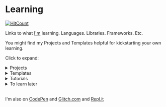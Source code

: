 # Learning

[![HitCount](http://hits.dwyl.com/hchiam/learning.svg)](http://hits.dwyl.com/hchiam/learning)

Links to what [I'm](https://hchiam.github.io) learning. Languages. Libraries. Frameworks. Etc.

You might find my Projects and Templates helpful for kickstarting your own learning.

Click to expand:

<details>
<summary>Projects</summary>

## Things that I've built or maintain

1. [Google Voice Assistant](https://github.com/hchiam/learning-google-assistant) and my Google Assistant apps: [Code Tutor](https://github.com/hchiam/code-tutor) and [Mental Temperature Converter](https://github.com/hchiam/mental-temperature-converter)
1. [Electron-powered desktop app `anonymous-input`](https://github.com/hchiam/anonymous-input) for personal teaching/educational use. Uses Electron.js, Travis CI, mocha, spectron, npm, yarn, ...
1. Chrome extensions like [a linter](https://github.com/hchiam/in-browser-style-linter), [quick menu search](https://github.com/hchiam/quick-menu-search), [quick selection search](https://github.com/hchiam/select-hover-search), and [experimental test automator](https://github.com/hchiam/in-browser-test-automator).
1. An experimental [Firefox extension](https://github.com/hchiam/urlvoid-firefox-extension)
1. [_2DNote](https://github.com/hchiam/_2DNote) to make visuals with 2D coordinates more accessible to people who are blind.
1. Voice User Interface named [LUI](https://github.com/hchiam/language-user-interface)
1. [Experimental programming language](https://github.com/hchiam/please) to make it easier to write code with speech recognition
1. [CodePen.io Frontend demos](https://codepen.io/hchiam/)
1. [Machine Learning](https://github.com/hchiam/machineLearning), including a [genetic algorithm](https://github.com/hchiam/cogLang-geneticAlgo) to generate a [conlang](https://github.com/hchiam/cognateLanguage)
1. [Atom plugin](https://github.com/hchiam/sourcefetch-tutorial) tutorial and a [server](https://github.com/hchiam/sourcefetch-server) based on it to seek code snippets for you
1. API examples:
      * https://github.com/hchiam/sourcefetch-server#sourcefetch-server
      * https://github.com/hchiam/timestamp-microservice-hchiam
1. [Glitch.com Backend/server demos](https://glitch.com/@hchiam) like [this Node.js server](https://github.com/hchiam/bible-verse-listener) and [this URL shortener microservice](https://minilink.glitch.me/)
1. Example HTML5 web apps/games (_NOTE: old_): [https://github.com/hchiam/embeddedWebApps](https://github.com/hchiam/embeddedWebApps)

</details>

<details>
<summary>Templates</summary>

## Repos and snippets to get started faster

1. Example [Yeoman generator](https://github.com/hchiam/generator-hchiam-learning) [`generator-hchiam-learning`](https://www.npmjs.com/package/generator-hchiam-learning?activeTab=readme) which creates another of my [learning repo](https://GitHub.com/hchiam/learning-something)s.
1. [Chrome Extension](https://github.com/hchiam/chrome-extension-template) or [Firefox extension](https://github.com/hchiam/learning-firefox-extension)
1. [ESLint with Google JS Style Guide Rules](https://github.com/hchiam/learning-eslint-google)
1. Google Assistant App templates: [Code Tutor](https://github.com/hchiam/code-tutor) or [Mental Temperature Converter](https://github.com/hchiam/mental-temperature-converter)
1. [Lighthouse CI](https://github.com/hchiam/learning-lighthouse-ci)
1. [Google Apps Script](https://github.com/hchiam/learning-google-apps-script)s for things like Google Docs
1. [surge](https://github.com/hchiam/learning-surge)
1. [Parcel.js](https://github.com/hchiam/learning-parcel) web app bundler
1. [Bash Scripts](https://github.com/hchiam/learning-bash-scripts)
1. [Electron](https://github.com/hchiam/learning-electron) for building desktop apps using web technologies (JS/HTML/CSS)
1. [JavaScript](https://github.com/hchiam/learning-js) practice
1. [Python](https://github.com/hchiam/learning-python) practice
1. [Travis CI](https://github.com/hchiam/travistest)
     1. [Travis CI setup for Selenium IDE](https://github.com/hchiam/selenium-travis)
     1. [Travis CI setup example for desktop app (Electron.js) test with mocha](https://github.com/hchiam/anonymous-input)
1. [Cypress](https://github.com/hchiam/learning-cypress)
1. [Jest](https://github.com/hchiam/learning-jest)
1. [Protractor](https://github.com/hchiam/learning-protractor)
1. [Tape](https://github.com/hchiam/learning-tape)
1. [Web Components](https://github.com/hchiam/learning-web-components)
1. [Vue](https://github.com/hchiam/learning-vue)
     1. [vue-test-utils](https://github.com/hchiam/vue-test-utils-getting-started) with [Jest](https://github.com/hchiam/vue-test-utils-jest-example) and with [Tape](https://github.com/hchiam/tape-vue-example)
     1. [vue-resource](https://codepen.io/hchiam/pen/ZrXgYo)
     1. [Vuetify](https://codepen.io/hchiam/pen/yvPLpb) templates
1. [AngularJS](https://github.com/hchiam/learning-angularjs) (not the modern Angular)
1. [Keras](https://github.com/hchiam/learning-keras)
1. [Phaser](https://github.com/hchiam/phaserGame)
1. [Jasonette](https://github.com/hchiam/jasonetteApps)
1. [Java](https://github.com/hchiam/learning-java) practice
1. [jQuery](https://github.com/hchiam/learning-jquery)
1. [Flask](https://github.com/hchiam/learning-flask)

</details>

<details>
<summary>Tutorials</summary>

## Things I tried to learn by closely following tutorial instructions

1. [React](https://github.com/hchiam/learning-reactjs) and [Redux](https://github.com/hchiam/learning-redux)
     1. Small example of adding data to Redux state container: https://github.com/hchiam/react-jexcel-redux
     1. Bigger example with Redux and more: https://github.com/hchiam/chat-app-fcc-react-redux
     1. [React Native](https://github.com/hchiam/learning-react-native)
     1. Minimal [React Frontend + Express Backend](https://github.com/hchiam/learning-react-fe-and-be) test
1. [Web Dev Bootcamp](https://github.com/hchiam/web-dev-bootcamp)
1. [Web Accessibility (a11y)](https://github.com/hchiam/web-accessibility-course-notes/blob/master/README.md) (from [Google's Udacity course](https://www.udacity.com/course/web-accessibility--ud891)) and [`axe-cli`](https://github.com/hchiam/learning-axe-cli#learning-axe-cli)
1. [Figma](https://github.com/hchiam/learning-figma) for interactive design prototypes and components (also has an Electron-powered desktop app), and [Bravo](https://github.com/hchiam/learning-bravo-studio) to turn them into native apps(!).
1. [service workers](https://github.com/hchiam/learning-service-workers)
1. [yarn](https://github.com/hchiam/learning-yarn)
1. [lazy load](https://github.com/hchiam/learning-lazy-load)
1. [web video, image manipulation, and connecting video to CSS animations](https://github.com/hchiam/learning-web-video-and-image)
1. [ally.js](https://github.com/hchiam/learning-allyjs#learning-allyjs)
1. [dependency-cruiser](https://github.com/hchiam/learning-dependency-cruiser)
1. [cucumber](https://github.com/hchiam/learning-cucumber)
1. [Svelte](https://github.com/hchiam/learning-svelte)
1. [Golang](https://github.com/hchiam/learn-golang)
1. [Gatsby.js](https://github.com/hchiam/learning-gatsby)
1. [jExcel](https://github.com/hchiam/learning-jExcel)
1. [mocha chai](https://github.com/hchiam/boilerplate-mochachai)
1. [D3.js](https://github.com/hchiam/learning-d3)
1. [canvas](https://github.com/hchiam/learning-canvas)
1. [Lodash](https://github.com/hchiam/learning-lodash) and [Underscore.js](https://github.com/hchiam/learning-underscore)
1. [MERN Stack](https://github.com/hchiam/learning-mern-stack) = **M**ongoDB, **E**xpress, **R**eact, and **N**ode.js (but I'm also using Mongoose, MongoDB Atlas, cors, dotenv, nodemon, eslint, eslint-config-google, bootstrap, react-router-dom, react-datepicker, axios, etc.).
1. [TensorFlow](https://github.com/hchiam/learning-tensorflow)
1. [My solutions for FreeCodeCamp](https://www.freecodecamp.org/hchiam) (UPDATE: no longer publicly available)
1. [Vue with Firebase database](https://github.com/hchiam/vuejsfirebase) and [Glitch.com hosting](https://vue-js-firebase-database.glitch.me/)
1. [Node](https://github.com/hchiam/learning-nodejs)
1. Publishing your own [NPM package](https://github.com/hchiam/npm-package-example)
1. [Angular (not AngularJS)](https://github.com/hchiam/learning-angular) by following an [Angular 8 tutorial](https://github.com/hchiam/learning-angular8)
1. [Alexa](https://github.com/hchiam/alexaSample)
1. [MongoDB](https://github.com/hchiam/learning-mongodb)
1. [Feathers](https://github.com/hchiam/learning-feathers)
1. [Django](https://github.com/hchiam/learning-django)
1. [SQL](https://github.com/hchiam/learning-sql)
1. [Docker](https://github.com/hchiam/learning-docker)
1. [Kotlin](https://github.com/hchiam/learning-kotlin)
1. [MEAN](https://github.com/hchiam/webDevMEANStack)

I'm learning on sites like [freeCodeCamp](https://www.freecodecamp.org/hchiam) and [Udemy](https://www.udemy.com/user/howardchiam/) and [LeetCode](https://leetcode.com/hchiam/) and more.

</details>

<details>
<summary>To learn later</summary>

## Thought about learning but didn't go too deep yet

1. [Google Closure Library](https://github.com/hchiam/learning-google-closure-library) for things like `goog.structs.Heap()` for use in [practice problems](https://github.com/hchiam/learning-js/tree/master/more-like-interview-questions) that I practice with [eslint and jest](https://github.com/hchiam/eslint-and-jest).
1. [gulp.js](https://github.com/hchiam/learning-gulp)
1. [shadow DOM](https://github.com/hchiam/learning-shadow-dom)
1. [CSS BEM](https://github.com/hchiam/learning-bem)
1. [WebSocket](https://github.com/hchiam/learning-websocket)
1. [C#](https://github.com/hchiam/learning-csharp)
1. [Heroku](https://github.com/hchiam/python-getting-started)
    * --> my first working Heroku-hosted app [here](https://github.com/hchiam/galeria)
    * https://github.com/hchiam/test-app
1. [SASS](https://github.com/hchiam/learning-sass)
1. [Karma](https://github.com/hchiam/learning-karma)
1. [Ruby on Rails](https://github.com/hchiam/learning-rubyOnRails)
1. [WebGL](https://github.com/hchiam/learning-webgl)

</details>

<br/>

I'm also on [CodePen](https://codepen.io/hchiam/) and [Glitch.com](https://glitch.com/@hchiam) and [Repl.it](https://repl.it/@hchiam)
